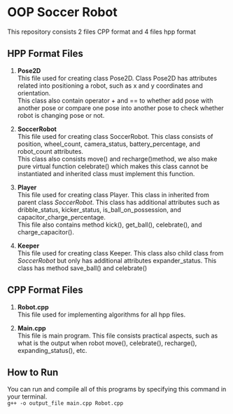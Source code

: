 # OOP Soccer Robot

This repository consists 2 files CPP format and 4 files hpp format

## HPP Format Files

1. **Pose2D** <br>
   This file used for creating class Pose2D.
   Class Pose2D has attributes related into positioning a robot, such as x and y coordinates and orientation. <br>
   This class also contain operator + and == to whether add pose with another pose or compare one pose into another pose to check whether robot is changing pose or not. <br>

2. **SoccerRobot** <br>
   This file used for creating class SoccerRobot. This class consists of position, wheel_count, camera_status, battery_percentage, and robot_count attributes. <br>
   This class also consists move() and recharge()method, we also make pure virtual function celebrate() which makes this class cannot be instantiated and inherited class must implement this function. <br>

3. **Player** <br>
   This file used for creating class Player. This class in inherited from parent class _SoccerRobot_. This class has additional attributes such as dribble_status, kicker_status, is_ball_on_possession, and capacitor_charge_percentage. <br>
   This file also contains method kick(), get_ball(), celebrate(), and charge_capacitor(). <br>

4. **Keeper** <br>
   This file used for creating class Keeper. This class also child class from _SoccerRobot_ but only has additional attributes expander_status.
   This class has method save_ball() and celebrate() <br>

## CPP Format Files

1. **Robot.cpp** <br>
   This file used for implementing algorithms for all hpp files. <br>

2. **Main.cpp** <br>
   This file is main program. This file consists practical aspects, such as what is the output when robot move(), celebrate(), recharge(), expanding_status(), etc. <br>

## How to Run <br>

You can run and compile all of this programs by specifying this command in your terminal. <br>
`g++ -o output_file main.cpp Robot.cpp`
